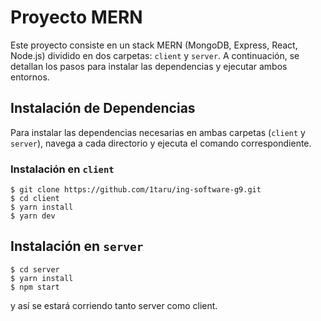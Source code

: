 # Proyecto MERN

Este proyecto consiste en un stack MERN (MongoDB, Express, React, Node.js) dividido en dos carpetas: `client` y `server`. A continuación, se detallan los pasos para instalar las dependencias y ejecutar ambos entornos.

## Instalación de Dependencias

Para instalar las dependencias necesarias en ambas carpetas (`client` y `server`), navega a cada directorio y ejecuta el comando correspondiente.

### Instalación en `client`

```
$ git clone https://github.com/1taru/ing-software-g9.git
$ cd client
$ yarn install
$ yarn dev
```

## Instalación en `server`

```
$ cd server
$ yarn install
$ npm start
```
y así se estará corriendo tanto server como client. 
 